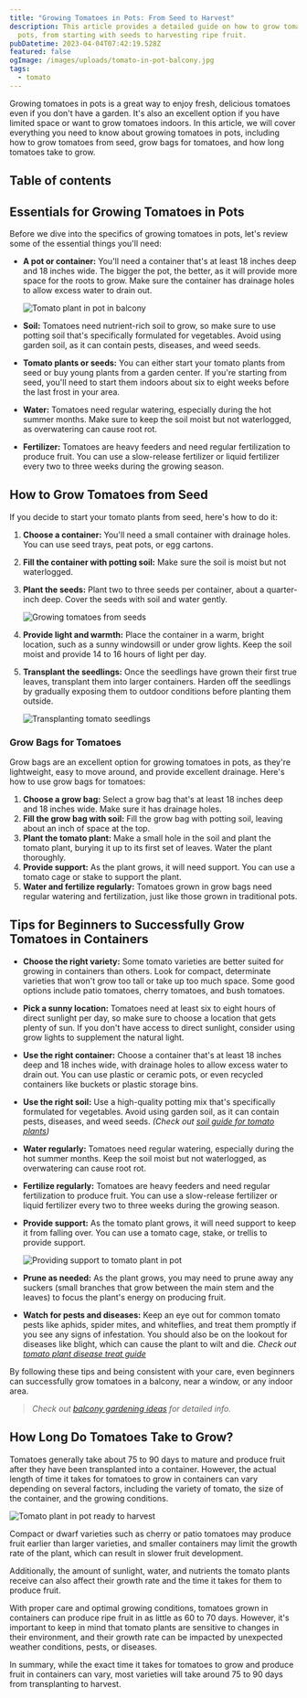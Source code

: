```yaml
---
title: "Growing Tomatoes in Pots: From Seed to Harvest"
description: This article provides a detailed guide on how to grow tomatoes in
  pots, from starting with seeds to harvesting ripe fruit.
pubDatetime: 2023-04-04T07:42:19.528Z
featured: false
ogImage: /images/uploads/tomato-in-pot-balcony.jpg
tags:
  - tomato
---
```

Growing tomatoes in pots is a great way to enjoy fresh, delicious tomatoes even if you don't have a garden. It's also an excellent option if you have limited space or want to grow tomatoes indoors. In this article, we will cover everything you need to know about growing tomatoes in pots, including how to grow tomatoes from seed, grow bags for tomatoes, and how long tomatoes take to grow.

## Table of contents

## Essentials for Growing Tomatoes in Pots

Before we dive into the specifics of growing tomatoes in pots, let's review some of the essential things you'll need:

* **A pot or container:** You'll need a container that's at least 18 inches deep and 18 inches wide. The bigger the pot, the better, as it will provide more space for the roots to grow. Make sure the container has drainage holes to allow excess water to drain out.

  ![Tomato plant in pot in balcony](/images/uploads/tomato-in-pot-balcony.jpg "Tomato plant in pot in balcony")
* **Soil:** Tomatoes need nutrient-rich soil to grow, so make sure to use potting soil that's specifically formulated for vegetables. Avoid using garden soil, as it can contain pests, diseases, and weed seeds.
* **Tomato plants or seeds:** You can either start your tomato plants from seed or buy young plants from a garden center. If you're starting from seed, you'll need to start them indoors about six to eight weeks before the last frost in your area.
* **Water:** Tomatoes need regular watering, especially during the hot summer months. Make sure to keep the soil moist but not waterlogged, as overwatering can cause root rot.
* **Fertilizer:** Tomatoes are heavy feeders and need regular fertilization to produce fruit. You can use a slow-release fertilizer or liquid fertilizer every two to three weeks during the growing season.

## How to Grow Tomatoes from Seed

If you decide to start your tomato plants from seed, here's how to do it:

1. **Choose a container:** You'll need a small container with drainage holes. You can use seed trays, peat pots, or egg cartons.
2. **Fill the container with potting soil:** Make sure the soil is moist but not waterlogged.
3. **Plant the seeds:** Plant two to three seeds per container, about a quarter-inch deep. Cover the seeds with soil and water gently.

   ![Growing tomatoes from seeds](/images/uploads/tomato-seedlings.jpg "Growing tomatoes from seeds")
4. **Provide light and warmth:** Place the container in a warm, bright location, such as a sunny windowsill or under grow lights. Keep the soil moist and provide 14 to 16 hours of light per day.
5. **Transplant the seedlings:** Once the seedlings have grown their first true leaves, transplant them into larger containers. Harden off the seedlings by gradually exposing them to outdoor conditions before planting them outside.

   ![Transplanting tomato seedlings](/images/uploads/transplanting-tomato-seedling-to-larger-pot.jpg "Transplanting tomato seedlings")

### Grow Bags for Tomatoes

Grow bags are an excellent option for growing tomatoes in pots, as they're lightweight, easy to move around, and provide excellent drainage. Here's how to use grow bags for tomatoes:

1. **Choose a grow bag:** Select a grow bag that's at least 18 inches deep and 18 inches wide. Make sure it has drainage holes.
2. **Fill the grow bag with soil:** Fill the grow bag with potting soil, leaving about an inch of space at the top.
3. **Plant the tomato plant:** Make a small hole in the soil and plant the tomato plant, burying it up to its first set of leaves. Water the plant thoroughly.
4. **Provide support:** As the plant grows, it will need support. You can use a tomato cage or stake to support the plant.
5. **Water and fertilize regularly:** Tomatoes grown in grow bags need regular watering and fertilization, just like those grown in traditional pots.

## Tips for Beginners to Successfully Grow Tomatoes in Containers

* **Choose the right variety:** Some tomato varieties are better suited for growing in containers than others. Look for compact, determinate varieties that won't grow too tall or take up too much space. Some good options include patio tomatoes, cherry tomatoes, and bush tomatoes.
* **Pick a sunny location:** Tomatoes need at least six to eight hours of direct sunlight per day, so make sure to choose a location that gets plenty of sun. If you don't have access to direct sunlight, consider using grow lights to supplement the natural light.
* **Use the right container:** Choose a container that's at least 18 inches deep and 18 inches wide, with drainage holes to allow excess water to drain out. You can use plastic or ceramic pots, or even recycled containers like buckets or plastic storage bins.
* **Use the right soil:** Use a high-quality potting mix that's specifically formulated for vegetables. Avoid using garden soil, as it can contain pests, diseases, and weed seeds. *(Check out [soil guide for tomato plants](https://urbangardener.wiki/posts/optimal-soil-for-tomato-plants-tips-on-maintaining-soil-health/))*
* **Water regularly:** Tomatoes need regular watering, especially during the hot summer months. Keep the soil moist but not waterlogged, as overwatering can cause root rot.
* **Fertilize regularly:** Tomatoes are heavy feeders and need regular fertilization to produce fruit. You can use a slow-release fertilizer or liquid fertilizer every two to three weeks during the growing season.
* **Provide support:** As the tomato plant grows, it will need support to keep it from falling over. You can use a tomato cage, stake, or trellis to provide support.

  ![Providing support to tomato plant in pot](/images/uploads/providing-support-to-tomato-plants-in-pots.jpg "Providing support to tomato plant in pot")
* **Prune as needed:** As the plant grows, you may need to prune away any suckers (small branches that grow between the main stem and the leaves) to focus the plant's energy on producing fruit.
* **Watch for pests and diseases:** Keep an eye out for common tomato pests like aphids, spider mites, and whiteflies, and treat them promptly if you see any signs of infestation. You should also be on the lookout for diseases like blight, which can cause the plant to wilt and die. *Check out [tomato plant disease treat guide](https://urbangardener.wiki/posts/common-tomato-plant-diseases-symptoms-prevention-and-treatment-tips/)*

By following these tips and being consistent with your care, even beginners can successfully grow tomatoes in a balcony, near a window, or any indoor area.

> *C﻿heck out [balcony gardening ideas](https://urbangardener.wiki/posts/balcony-gardening-ideas-w-plant--planter-tips/) for detailed info.*

## How Long Do Tomatoes Take to Grow?

Tomatoes generally take about 75 to 90 days to mature and produce fruit after they have been transplanted into a container. However, the actual length of time it takes for tomatoes to grow in containers can vary depending on several factors, including the variety of tomato, the size of the container, and the growing conditions.

![Tomato plant in pot ready to harvest](/images/uploads/tomato-in-pot-balcony.jpg "Tomato plant in pot ready to harvest")

Compact or dwarf varieties such as cherry or patio tomatoes may produce fruit earlier than larger varieties, and smaller containers may limit the growth rate of the plant, which can result in slower fruit development.

Additionally, the amount of sunlight, water, and nutrients the tomato plants receive can also affect their growth rate and the time it takes for them to produce fruit.

With proper care and optimal growing conditions, tomatoes grown in containers can produce ripe fruit in as little as 60 to 70 days. However, it's important to keep in mind that tomato plants are sensitive to changes in their environment, and their growth rate can be impacted by unexpected weather conditions, pests, or diseases.

In summary, while the exact time it takes for tomatoes to grow and produce fruit in containers can vary, most varieties will take around 75 to 90 days from transplanting to harvest.
